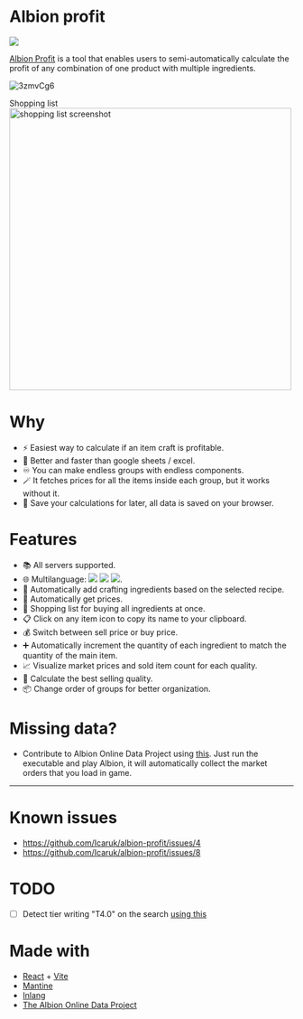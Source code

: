 # Albion profit

![](https://img.shields.io/badge/up--npm-%20?style=flat&logo=rocket&logoColor=rgb(56%2C%20167%2C%20205)&label=updated%20with&color=rgb(74%2C%20100%2C%20206)&link=https%3A%2F%2Fgithub.com%2FIcaruk%2Fup-npm)

[Albion Profit](https://icaruk.github.io/albion-profit/) is a tool that enables users to semi-automatically calculate the profit of any combination of one product with multiple ingredients. 

![3zmvCg6](https://github.com/user-attachments/assets/22761220-9fc7-438c-a001-84ec4b5ead13)

Shopping list  
<img src="https://i.imgur.com/gTDmK2h.png" alt="shopping list screenshot" width="500"/>

# Why

- ⚡ Easiest way to calculate if an item craft is profitable.
- 🚀 Better and faster than google sheets / excel.
- ♾️ You can make endless groups with endless components.
- 🪄 It fetches prices for all the items inside each group, but it works without it.
- 💾 Save your calculations for later, all data is saved on your browser.

# Features

- 📚 All servers supported.
- 🌐 Multilanguage: ![](https://flagsapi.com/GB/flat/16.png) ![](https://flagsapi.com/ES/flat/16.png) ![](https://flagsapi.com/FR/flat/16.png).
- 🔨 Automatically add crafting ingredients based on the selected recipe.
- 🔄 Automatically get prices.
- 🛒 Shopping list for buying all ingredients at once.
- 📋 Click on any item icon to copy its name to your clipboard.
- 💰 Switch between sell price or buy price.
- ➕ Automatically increment the quantity of each ingredient to match the quantity of the main item.
- 📈 Visualize market prices and sold item count for each quality.
- 🎯 Calculate the best selling quality.
- 📦 Change order of groups for better organization.

# Missing data?

- Contribute to Albion Online Data Project using [this](https://www.albion-online-data.com/#player-information). Just run the executable and play Albion, it will automatically collect the market orders that you load in game.

---

# Known issues

- https://github.com/Icaruk/albion-profit/issues/4
- https://github.com/Icaruk/albion-profit/issues/8

# TODO

- [ ] Detect tier writing "T4.0" on the search [using this](https://mantine.dev/core/select/#options-filtering)


# Made with

- [React](https://react.dev) + [Vite](https://vitejs.dev)
- [Mantine](https://mantine.dev)
- [Inlang](https://inlang.com)
- [The Albion Online Data Project](https://www.albion-online-data.com)
